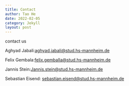 ```yaml
---
title: Contact
author: Tao He
date: 2022-02-05
category: Jekyll
layout: post
---
```

contact us 

Aghyad Jabali:aghyad.jabali@stud.hs-mannheim.de

Felix Gembala:felix.gemballa@stud.hs-mannheim.de

Jannis Stein:Jannis.stein@stud.hs-mannheim.de

Sebastian Eisend: sebastian.eisend@stud.hs-mannheim.de
